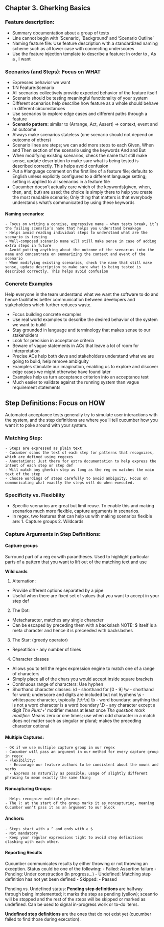 




## Chapter 3. Gherking Basics
### Feature description:
- Summary documentation about a group of tests
- Line cannot begin with ‘Scenario’, ‘Background’ and ‘Scenario Outline’
- Naming feature file: Use feature description with a standardized naming scheme such as all lower case with connecting underscores
- Use the feature injection template to describe a feature: In order to <goal>, As a <stakeholder>, I want <a feature>

### Scenarios (and Steps): Focus on WHAT
- Expresses behavior we want
- 1:N Feature:Scenario
- All scenarios collectively provide expected behavior of the feature itself
- Scenario should be testing meaningful functionality of your system
- Different scenarios help describe how feature as a whole should behave in different circumstances
- Use scenarios to explore edge cases and different paths through a feature
- **Scenario pattern:** similar to (Arrange, Act, Assert) => context, event and an outcome
- Always make scenarios stateless (one scenario should not depend on outcome of others)
- Scenario lines are steps; we can add more steps to each Given, When and Then section of the scenario using the keywords And and But
- When modifying existing scenarios, check the name that still make sense, update description to make sure what is being tested is described correctly. This helps avoid confusion
- Put a #language comment on the first line of a feature file; defaults to English unless explicitly configured to a different language setting; setting is applied to all scenarios in a feature file
- Cucumber doesn’t actually care which of the keywords(given, when, then, and, but) are used; the choice is simply there to help you create the most readable scenario; Only thing that matters is that everybody understands what’s communicated by using these keywords

#### Naming scenarios:
    - Focus on writing a concise, expressive name - when tests break, it’s the failing scenario’s name that helps you understand breakage
    - Helps avoid reading individual steps to understand what are the scenario is testing
    - Well-composed scenario name will still make sense in case of adding extra steps in future
    - Avoid putting anything about the outcome of the scenarios into the name and concentrate on summarizing the context and event of the scenario
    - When modifying existing scenarios, check the name that still make sense, update description to make sure what is being tested is described correctly. This helps avoid confusion

### Concrete Examples
Help everyone in the team understand what we want the software to do and hence facilitates better communication between developers and stakeholders which further reduces waste.

- Focus building concrete examples
- Use real world examples to describe the desired behavior of the system we want to build
- Stay grounded in language and terminology that makes sense to our stakeholders
- Look for precision in acceptance criteria
- Beware of vague statements in ACs that leave a lot of room for interpretation
- Precise ACs help both devs and stakeholders understand what we are going to build; help remove ambiguity
- Examples stimulate our imagination, enabling us to explore and discover edge cases we might otherwise have found later
- Examples help us turn acceptance criterion into an acceptance test
- Much easier to validate against the running system than vague requirement statements


## Step Definitions: Focus on HOW
Automated acceptance tests generally try to simulate user interactions with the system, and the step definitions are where you’ll tell cucumber how you want it to poke around with your system.

### Matching Step:
    - Steps are expressed as plain text
    - Cucumber scans the text of each step for patterns that recognizes, which are defined using regexes
    - Annotations: Just there for extra documentation to help express the intent of each step or step def
    - Will match any gherkin step as long as the reg ex matches the main text of the step
    - Choose wordings of steps carefully to avoid ambiguity. Focus on communicating what exactly the steps will do when executed.

### Specificity vs. Flexibility
- Specific scenarios are great but limit reuse. To enable this and making scenarios much more flexible, capture arguments in scenarios.
- In regex, two features that can help us with making scenarios  flexible are: 1. Capture groups 2. Wildcards

### Capture Arguments in Step Definitions:

#### Capture groups
Surround part of a reg ex with parantheses. Used to highlight particular parts of a pattern that you want to lift out of the matching text and use

**Wild cards**
1. Alternation:
- Provide different options separated by a pipe
- Useful when there are fixed set of values that you want to accept in your step def

2. The Dot:
- Metacharacter, matches any single character
- Can be escaped by preceding them with a backslash
NOTE: $ itself is a meta character and hence it is preceeded with backslashes

3. The Star: (greedy operator)
- Repeatition - any number of times

4. Character classes
- Allows you to tell the regex expression engine to match one of a range of characters
- Simply place all of the chars you would accept inside square brackets
- Continuous range of characters: Use hyphen
- Shorthand character classes:
        \d  - shorthand for [0 - 9]
        \w - shorthand for word; underscore and digits are included but not hyphens
        \s - whitespace character, typically [\t\r\n]
        \b - word boundary: anything that is not a word character is a word boundary
        \D - any character except a digit
        _The Plus_:‘+’ modifier means at least once
        _The question mark modifier_: Means zero or one times; use when odd character in a match does not matter such as singular or plural; makes the preceding character optional

#### Multiple Captures:
    - OK if we use multiple capture group in our regex
    - Cucumber will pass an argument in our method for every capture group in regex
    - Flexibility:
      - Encourage our feature authors to be consistent about the nouns and verbs
      - Express as naturally as possible; usage of slightly different phrasing to mean exactly the same thing
  

#### Noncapturing Groups:
    - Helps recognize multiple phrases
    - The ?: at the start of the group marks it as noncapturing, meaning Cucumber won’t pass it as an argument to our block

#### Anchors:
    - Steps start with a ^ and ends with a $
    - Not mandatory
    - Keep your regular expressions tight to avoid step definitions clashing with each other.

#### Reporting Results
Cucumber communicates results by either throwing or not throwing an exception. Status could be one of the following:
    - Failed: Assertion failure
    - Pending: Under construction (In progress…)
    - Undefined: Matching step definition has not yet been defined
    - Skipped:
    - Passed

Pending vs. Undefined status:
**Pending step definitions** are halfway through being implemented; it marks the step as pending (yellow); sceanrio will be stopped and the rest of the steps will be skipped or marked as undefined. Can be used to signal in-progress work or to-do items. 

**Undefined step definitions** are the ones that do not exist yet (cucumber failed to find those during execution).
